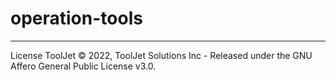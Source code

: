 # operation-tools
---
License
ToolJet © 2022, ToolJet Solutions Inc - Released under the GNU Affero General Public License v3.0.
